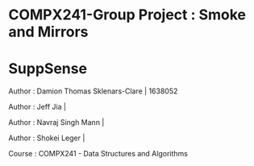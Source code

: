 # COMPX241-Group Project : Smoke and Mirrors
# SuppSense

<p> Author : Damion Thomas Sklenars-Clare | 1638052 </p>
<p> Author : Jeff Jia | </p>
<p> Author : Navraj Singh Mann | </p>
<p> Author : Shokei Leger | </p>

<p> Course : COMPX241 - Data Structures and Algorithms </p>
